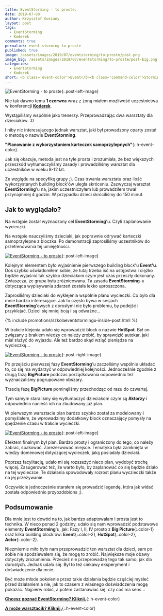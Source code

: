 ```yaml
---
title: EventStorming - to proste.
date: 2019-07-08
author: Krzysztof Owsiany
layout: post
tags:
  - EventStorming
  - Koderek
comments: true
permalink: event-storming-to-proste
published: true
image: /assets/images/2019/07/eventstorming/to-proste/post.png
image_big: /assets/images/2019/07/eventstorming/to-proste/post-big.png
categories:
  - EventStorming
  - Koderek
short: <b class='event-color'>Event</b><b class='command-color'>Storming</b> jak bardzo jest prostą techniką. Udało mi się przeprowadzić warsztat-eksperyment na konferencji Koderek 1 czerwca 2019 w Warszawie. W ten dzień dziecka prowadziliśmy warsztat planowania bazując na <b class='event-color'>Event</b><b class='command-color'>Storming</b>'u.
---
```

![EventStorming - to proste][post-big]{:.post-left-image}

Nie tak dawno temu **1 czerwca** wraz z żoną miałem możliwość uczestnictwa w konferencji **[Koderek](https://koderek.edu.pl/)**.

Wystąpiliśmy wspólnie jako trenerzy. Przeprowadzając dwa warsztaty dla dzieciaków. :D

I niby nic interesującego jednak warsztat, jaki był prowadzony oparty został o metodę o nazwie <b class='event-color'>Event</b><b class='command-color'>Storming</b>.

**"Planowanie z wykorzystaniem karteczek samoprzylepnych"**{:.h-event-color}.

Jak się okazuje, metoda jest na tyle prosta i zrozumiała, że bez większych przeszkód wytłumaczyliśmy zasady i prowadziliśmy warsztat dla uczestników w wieku 8-12 lat.

Ze względu na specyfikę grupy ;). Czas trwania warsztatu oraz ilość wykorzystanych building block'ów uległa skróceniu.
Zazwyczaj warsztat <b class='event-color'>Event</b><b class='command-color'>Storming</b>'u na, jakim uczestniczyłem lub prowadziłem trwał przynajmniej 4 godzin.
W przypadku dzieci skróciliśmy do 150 minut. 


## Jak to wyglądało?

Na wstępie został wyznaczony cel <b class='event-color'>Event</b><b class='command-color'>Storming</b>'u. Czyli zaplanowanie wycieczki.

Na wstępie nauczyliśmy dzieciaki, jak poprawnie odrywać karteczki samoprzylepne z bloczka. Po demonstracji zaprosiliśmy uczestników do przetrenowania tej umiejętności.

[![EventStorming - to proste][bigpicture_1]][bigpicture_1-big]{:.post-left-image}

Kolejnym elementem było wyjaśnienie pierwszego building block'u **Event'u**.
Doś szybko uświadomiłem sobie, że tutaj trzeba iść na ustępstwa i ciężko będzie wyjaśnić tak szybko dzieciakom czym jest czas przeszły dokonany. Zwłaszcza, że grupa była zróżnicowana. Ta zasada <b class='event-color'>Event</b><b class='command-color'>Storming</b>-u dotycząca wypisywania zdarzeń została lekko uproszczona.

Zaprosiliśmy dzieciaki do wyklejenia wspólnie planu wycieczki.
Co było dla mnie bardzo interesujące. Jak to często bywa w sesjach <b class='event-color'>Event</b><b class='command-color'>Storming</b>'owych z dorosłymi nie było problemu, by podejść i przyklejać. 
Dzieci się mniej boją i są odważne...

{% include promotions/szkolaeventstormingu-inside-post.html %}


W trakcie klejenia udało się wprowadzić block o nazwie **HotSpot**. Był on związany z brakiem wiedzy co należy zrobić, by sprawdzić autokar, jaki miał służyć do wyjazdu. Ale też bardzo skąd wziąć pieniądze na wycieczkę...

[![EventStorming - to proste][bigpicture_2]][bigpicture_2-big]{:.post-right-image}

Po przejściu pierwszej fazy <b class='event-color'>Event</b><b class='command-color'>Storming</b>'u zaczeliśmy wspólnie układać to, co się ma wydarzyć w odpowiedniej kolejności.
Jednocześnie zgodnie z drugą fazą **BigPicture** podczas porządkowania odpowiednio też wyznaczaliśmy pogrupowane obszary.

Trzecią fazę **BigPicture** pominęliśmy przechodząc od razu do czwartej.

Tym samym staraliśmy się wytłumaczyć dzieciakom czym są **Aktorzy** i odpowiednio nanieść ich na zbudowany już plan.

W pierwszym warsztacie plan bardzo szybko został za modelowany i pomyślałem, że wprowadzimy dodatkowy block oznaczający pomysły na spędzenie czasu w trakcie wycieczki. 

[![EventStorming - to proste][legend]][legend-big]{:.post-left-image}

Efektem finalnym był plan. Bardzo prosty i ograniczony do tego, co należy zabrać, spakować. Zarezerwować miejsce. 
Tematyka była zamknięta w wiedzy domenowej dotyczącej wycieczek, jaką posiadały dzieciaki.

Poprzez facylitację, udało mi się rozszeżyć nieco plan, wydobyć trochę więcej. Zasugerować też, że warto było, by zaplanować co się będzie działo na tej wycieczce. 
Te działania spowodowały rozrost planu wyczieczki także na jej przeżywanie.

Oczywiście jednocześnie starałem się prowadzić legendę, która jak widać została odpowiednio przyozdobiona ;).


## Podsumowanie

Dla mnie jest to dowód na to, jak bardzo adaptowałam i prosta jest to technika. 
W nieco ponad 2 godziny, udało się nam wprowadzić podstawowe elementy <b class='event-color'>Event</b><b class='command-color'>Storming</b>'u, jak: Fazy I, II, IV prosto z **Big Picture**{:.color-1} oraz kilka building block'ów: **Event**{:.color-2}, **HotSpot**{:.color-2}, **Actor**{:.color-2}.

Niezmiernie miło było nam przeprowadzić ten warsztat dla dzieci, sam po sobie nie spodziewałem się, że mogę to zrobić. Największe moje obawy dotyczyły zrozumienia. Przecież nie przeprowadzę tego tak samo, jak dla dorosłych.
Jednak udało się. Był to też ciekawy eksperyment i doświadczenie dla mnie.

Być może młode pokolenie przez takie działania będzie częściej myśleć przed działaniem a nie, jak to czasem z własnego doświadczenia mogę pokazać. Najpierw robić, a potem zastanawiać się, czy coś ma sens...

**[Chcesz poznać EventStorming? Kliknij.]**{:.h-event-color}


**[A może warsztacik? Kliknij.]({{site.url}}/szkolenia)**{:.h-event-color}

[Chcesz poznać EventStorming? Kliknij.]: https://szkolaeventstormingu.pl?utm_source=mrdev&utm_medium=article&utm_campaign=szkolaeventstormingu&utm_content=to_proste

[post]: /assets/images/2019/07/eventstorming/to-proste/post.png
[post-big]: /assets/images/2019/07/eventstorming/to-proste/post-big.png

[bigpicture_1]: /assets/images/2019/07/eventstorming/to-proste/bigpicture_1.jpg
[bigpicture_1-big]: /assets/images/2019/07/eventstorming/to-proste/bigpicture_1-big.jpg
[bigpicture_2]: /assets/images/2019/07/eventstorming/to-proste/bigpicture_2.jpg
[bigpicture_2-big]: /assets/images/2019/07/eventstorming/to-proste/bigpicture_2-big.jpg
[legend]: /assets/images/2019/07/eventstorming/to-proste/legend.jpg
[legend-big]: /assets/images/2019/07/eventstorming/to-proste/legend-big.jpg

